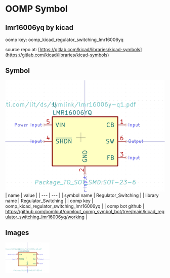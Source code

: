 # OOMP Symbol  
## lmr16006yq  by kicad  
  
oomp key: oomp_kicad_regulator_switching_lmr16006yq  
  
source repo at: [https://gitlab.com/kicad/libraries/kicad-symbols](https://gitlab.com/kicad/libraries/kicad-symbols)  
## Symbol  
  
[![working.png](working_600.png)](working.png)  
| name | value | 
| --- | --- | 
| symbol name | Regulator_Switching | 
| library name | Regulator_Switching | 
| oomp key | oomp_kicad_regulator_switching_lmr16006yq | 
| oomp bot github | https://github.com/oomlout/oomlout_oomp_symbol_bot/tree/main/kicad_regulator_switching_lmr16006yq/working | 
## Images  
  
[![working.png](working_140.png)](working.png)  
